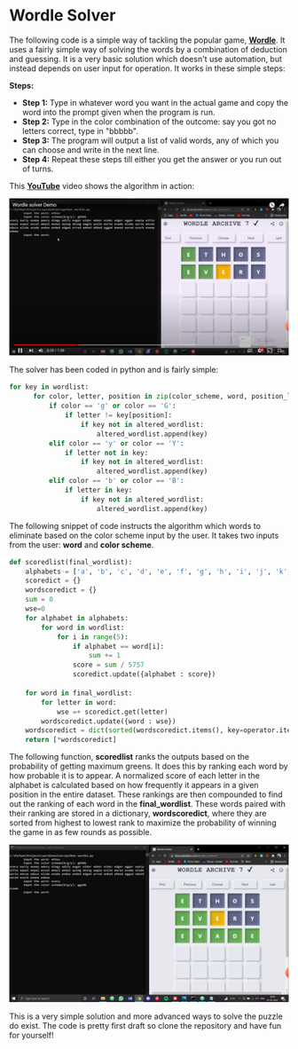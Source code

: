 # Wordle Solver

The following code is a simple way of tackling the popular game, **[Wordle](https://www.powerlanguage.co.uk/wordle/)**. It uses a fairly simple way of solving the words by a combination of deduction and guessing. It is a very basic solution which doesn't use automation, but instead depends on user input for operation. It works in these simple steps:

**Steps:**
* **Step 1:** Type in whatever word you want in the actual game and copy the word into the prompt given when the program is run.
* **Step 2:** Type in the color combination of the outcome: say you got no letters correct, type in "bbbbb".
* **Step 3:** The program will output a list of valid words, any of which you can choose and write in the next line.
* **Step 4:** Repeat these steps till either you get the answer or you run out of turns.

This **[YouTube](https://youtu.be/UVlnRTjWnVc)** video shows the algorithm in action:

[![WORDLE SOLVER](assets/thumbnail.png)](https://www.youtube.com/watch?v=UVlnRTjWnVc)

The solver has been coded in python and is fairly simple:

~~~python
for key in wordlist:
      for color, letter, position in zip(color_scheme, word, position_list):
          if color == 'g' or color == 'G':
              if letter != key[position]:
                  if key not in altered_wordlist:
                      altered_wordlist.append(key)
          elif color == 'y' or color == 'Y':
              if letter not in key:
                  if key not in altered_wordlist:
                      altered_wordlist.append(key)
          elif color == 'b' or color == 'B':
              if letter in key:
                  if key not in altered_wordlist:
                      altered_wordlist.append(key)
~~~

The following snippet of code instructs the algorithm which words to eliminate based on the color scheme input by the user. It takes two inputs from the user: **word** and **color scheme**.

~~~python
def scoredlist(final_wordlist):
    alphabets = ['a', 'b', 'c', 'd', 'e', 'f', 'g', 'h', 'i', 'j', 'k', 'l', 'm', 'n', 'o', 'p', 'q', 'r', 's', 't', 'u', 'v', 'w', 'x', 'y', 'z']
    scoredict = {}
    wordscoredict = {}
    sum = 0
    wse=0
    for alphabet in alphabets:
        for word in wordlist:
            for i in range(5):
                if alphabet == word[i]:
                    sum += 1
                score = sum / 5757
                scoredict.update({alphabet : score})

    for word in final_wordlist:
        for letter in word:
            wse =+ scoredict.get(letter)
        wordscoredict.update({word : wse})
    wordscoredict = dict(sorted(wordscoredict.items(), key=operator.itemgetter(1) ,reverse=True))
    return [*wordscoredict]
~~~

The following function, **scoredlist** ranks the outputs based on the probability of getting maximum greens. It does this by ranking each word by how probable it is to appear. A normalized score of each letter in the alphabet is calculated based on how frequently it appears in a given position in the entire dataset. These rankings are then compounded to find out the ranking of each word in the **final_wordlist**. These words paired with their ranking are stored in a dictionary, **wordscoredict**, where they are sorted from highest to lowest rank to maximize the probability of winning the game in as few rounds as possible.

![an image of the algorithm in action](assets/sample.png)

This is a very simple solution and more advanced ways to solve the puzzle do exist. The code is pretty first draft so clone the repository and have fun for yourself! 
